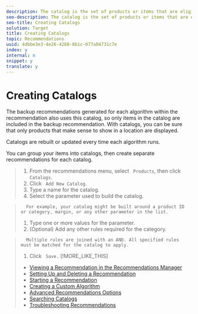 ```yaml
---
description: The catalog is the set of products or items that are eligible for the recommendation.
seo-description: The catalog is the set of products or items that are eligible for the recommendation.
seo-title: Creating Catalogs
solution: Target
title: Creating Catalogs
topic: Recommendations
uuid: 4dbbe3e3-4e26-4268-8b1c-077a04731c7e
index: y
internal: n
snippet: y
translate: y
---
```


# Creating Catalogs

The backup recommendations generated for each algorithm within the recommendation also uses this catalog, so only items in the catalog are included in the backup recommendation. With catalogs, you can be sure that only products that make sense to show in a location are displayed. 

Catalogs are rebuilt or updated every time each algorithm runs. 

You can group your items into catalogs, then create separate recommendations for each catalog. 

>1. From the recommendations menu, select ` Products`, then click ` Catalogs`.
>1. Click ` Add New Catalog`.
>1. Type a name for the catalog.
>1. Select the parameter used to build the catalog.

>       For example, your catalog might be built around a product ID or category, margin, or any other parameter in the list. 
>1. Type one or more values for the parameter.
>1. (Optional) Add any other rules required for the category.

>       Multiple rules are joined with an AND. All specified rules must be matched for the catalog to apply. 
>1. Click ` Save.`
>[!MORE_LIKE_THIS]
>
>* [ Viewing a Recommendation in the Recommendations Manager ](c_Viewing_a_Recommendation_in_the_Recommendations_Manager.md#concept_20461D0A428B42F99270AF30293038AE)
>* [ Setting Up and Deleting a Recommendation ](c_Setting_Up_and_Deleting_a_Recommendation.md#concept_46FC867861EC477ABF287D49B84F0961)
>* [ Starting a Recommendation ](c_Starting_a_Recommendation.md#concept_FD5D757B0C174CE2B0D8C132303EE674)
>* [ Creating a Custom Algorithm ](c_Creating_a_Custom_Algorithm.md#concept_9D76531BEE5A4AC8BA2DD30B99CED51A)
>* [ Advanced Recommendations Options ](r_Recommendation_Parameters.md#reference_93CA52A6B7D64CDFABAE37E27D1F0A9F)
>* [ Searching Catalogs ](t_Searching_Catalogs.md#task_B5E7B5638BF0406E93AE18B2C6893AE2)
>* [ Troubleshooting Recommendations ](r_Troubleshooting_Recommendations.md#reference_14CE05395C164BE1AC5E5FA2F7E940E2)
